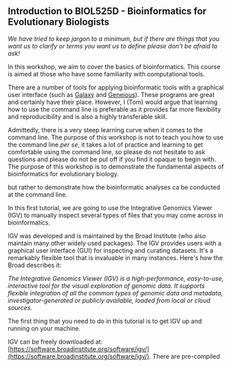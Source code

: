 ## Introduction to BIOL525D - Bioinformatics for Evolutionary Biologists

*We have tried to keep jargon to a minimum, but if there are things that you want us to clarify or terms you want us to define please don't be afraid to ask!*

In this workshop, we aim to cover the basics of bioinformatics. This course is aimed at those who have some familiarity with computational tools.

There are a number of tools for applying bioinformatic tools with a graphical user interface (such as [Galaxy](https://usegalaxy.org/) and [Geneious](https://www.geneious.com/)). These programs are great and certainly have their place. However, I (Tom) would argue that learning how to use the command line is preferable as it provides far more flexibility and reproducibility and is also a highly transferable skill.

Admittedly, there is a very steep learning curve when it comes to the command line. The purpose of this workshop is not to teach you how to use the command line  *per se*, it takes a lot of practice and learning to get comfortable using the command line, so please do not hesitate to ask questions and please do not be put off if you find it opaque to begin with. The purpose of this workshop is to demonstrate the fundamental aspects of bioinformatics for evolutionary biology.

but rather to demonstrate how the bioinformatic analyses ca be conducted at the command line.  

In this first tutorial, we are going to use the Integrative Genomics Viewer (IGV) to manually inspect several types of files that you may come across in bioinformatics.

IGV was developed and is maintained by the Broad Institute (who also maintain many other widely used packages). The IGV provides users with a graphical user interface (GUI) for inspecting and curating datasets. It's a remarkably flexible tool that is invaluable in many instances. Here's how the Broad describes it:

*The Integrative Genomics Viewer (IGV) is a high-performance, easy-to-use, interactive tool for the visual exploration of genomic data. It supports flexible integration of all the common types of genomic data and metadata, investigator-generated or publicly available, loaded from local or cloud sources.*

The first thing that you need to do in this tutorial is to get IGV up and running on your machine.

IGV can be freely downloaded at: [https://software.broadinstitute.org/software/igv/](https://software.broadinstitute.org/software/igv/). There are pre-compiled
